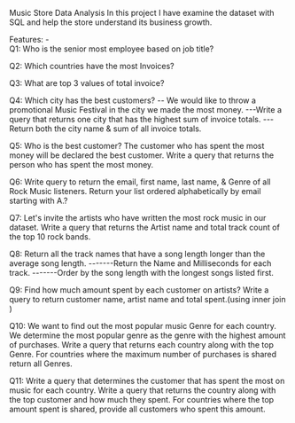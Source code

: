 Music Store Data Analysis
In this project I have examine the dataset with SQL and help the store understand its business growth.

Features: -  
Q1: Who is the senior most employee based on job title?

Q2: Which countries have the most Invoices?

Q3: What are top 3 values of total invoice? 

Q4: Which city has the best customers?
-- We would like to throw a promotional Music Festival in the city we made the most money. 
---Write a query that returns one city that has the highest sum of invoice totals. 
---Return both the city name & sum of all invoice totals.


Q5: Who is the best customer? The customer who has spent the most money will be declared the best customer. 
Write a query that returns the person who has spent the most money.

Q6: Write query to return the email, first name, last name, & Genre of all Rock Music listeners. 
Return your list ordered alphabetically by email starting with A.?

 Q7: Let's invite the artists who have written the most rock music in our dataset. 
Write a query that returns the Artist name and total track count of the top 10 rock bands.

Q8: Return all the track names that have a song length longer than the average song length. 
-------Return the Name and Milliseconds for each track. 
-------Order by the song length with the longest songs listed first.

 Q9: Find how much amount spent by each customer on artists? Write a query to return customer name, artist name and total spent.(using inner join )


 Q10: We want to find out the most popular music Genre for each country. We determine the most popular genre as the genre 
with the highest amount of purchases. Write a query that returns each country along with the top Genre. For countries where 
the maximum number of purchases is shared return all Genres.

Q11: Write a query that determines the customer that has spent the most on music for each country. 
Write a query that returns the country along with the top customer and how much they spent. 
For countries where the top amount spent is shared, provide all customers who spent this amount.
